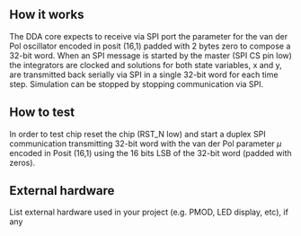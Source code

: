 <!---

This file is used to generate your project datasheet. Please fill in the information below and delete any unused
sections.

You can also include images in this folder and reference them in the markdown. Each image must be less than
512 kb in size, and the combined size of all images must be less than 1 MB.
-->

## How it works

The DDA core expects to receive via SPI port the parameter for the van der Pol oscillator encoded in posit (16,1) padded with 2 bytes zero to compose a 32-bit word. When an SPI message is started by the master (SPI CS pin low) the integrators are clocked and solutions for both state variables, x and y, are transmitted back serially via SPI in a single 32-bit word for each time step. Simulation can be stopped by stopping communication via SPI. 


## How to test

In order to test chip reset the chip (RST_N low) and start a duplex SPI communication transmitting 32-bit word with the van der Pol parameter $\mu$ encoded in Posit (16,1) using the 16 bits LSB of the 32-bit word (padded with zeros). 

## External hardware

List external hardware used in your project (e.g. PMOD, LED display, etc), if any
